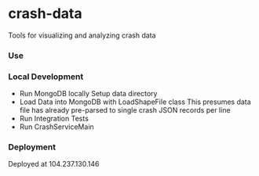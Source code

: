 crash-data
==========

Tools for visualizing and analyzing crash data 

### Use

### Local Development

* Run MongoDB locally
Setup data directory
* Load Data into MongoDB with LoadShapeFile class
This presumes data file has already pre-parsed to single crash JSON records per line
* Run Integration Tests
* Run CrashServiceMain

### Deployment

Deployed at 104.237.130.146
